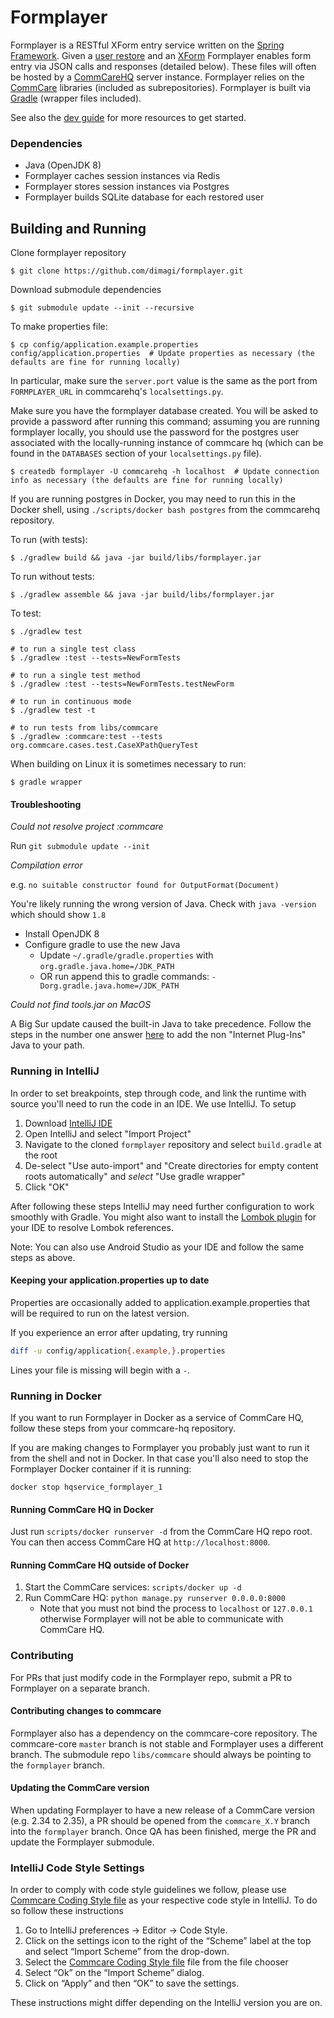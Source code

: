 Formplayer
===========

Formplayer is a RESTful XForm entry service written on the [Spring Framework](https://projects.spring.io/spring-framework/).
Given a [user restore](https://confluence.dimagi.com/display/commcarepublic/OTA+Restore+API) and
an [XForm](http://dimagi.github.io/xform-spec/) Formplayer enables form entry via JSON calls and responses (detailed below).
These files will often be hosted by a [CommCareHQ](https://www.github.com/dimagi/commcare-hq) server instance.
Formplayer relies on the [CommCare](https://www.github.com/dimagi/commcare-core) libraries (included as subrepositories).
Formplayer is built via [Gradle](https://spring.io/guides/gs/gradle/) (wrapper files included).

See also the [dev guide](DEV_GUIDE.md) for more resources to get started.

### Dependencies
+ Java (OpenJDK 8)
+ Formplayer caches session instances via Redis
+ Formplayer stores session instances via Postgres
+ Formplayer builds SQLite database for each restored user

Building and Running
------------
Clone formplayer repository

    $ git clone https://github.com/dimagi/formplayer.git

Download submodule dependencies

    $ git submodule update --init --recursive

To make properties file:

    $ cp config/application.example.properties config/application.properties  # Update properties as necessary (the defaults are fine for running locally)

In particular, make sure the `server.port` value is the same as the port from `FORMPLAYER_URL` in commcarehq's `localsettings.py`.

Make sure you have the formplayer database created. You will be asked to provide a password after running this command; assuming you are running formplayer locally, you should use the password for the postgres user associated with the locally-running instance of commcare hq (which can be found in the `DATABASES` section of your `localsettings.py` file).

    $ createdb formplayer -U commcarehq -h localhost  # Update connection info as necessary (the defaults are fine for running locally)

If you are running postgres in Docker, you may need to run this in the Docker shell, using `./scripts/docker bash postgres` from the commcarehq repository.

To run (with tests):

    $ ./gradlew build && java -jar build/libs/formplayer.jar

To run without tests:

    $ ./gradlew assemble && java -jar build/libs/formplayer.jar

To test:

    $ ./gradlew test

    # to run a single test class
    $ ./gradlew :test --tests=NewFormTests
    
    # to run a single test method
    $ ./gradlew :test --tests=NewFormTests.testNewForm

    # to run in continuous mode
    $ ./gradlew test -t
    
    # to run tests from libs/commcare
    $ ./gradlew :commcare:test --tests org.commcare.cases.test.CaseXPathQueryTest

When building on Linux it is sometimes necessary to run:

    $ gradle wrapper

#### Troubleshooting

*Could not resolve project :commcare*

Run `git submodule update --init`

*Compilation error*

e.g. `no suitable constructor found for OutputFormat(Document)`

You're likely running the wrong version of Java. Check with `java -version` which should show `1.8`

- Install OpenJDK 8
- Configure gradle to use the new Java
  - Update `~/.gradle/gradle.properties` with `org.gradle.java.home=/JDK_PATH`
  - OR run append this to gradle commands: `-Dorg.gradle.java.home=/JDK_PATH`

*Could not find tools.jar on MacOS*

A Big Sur update caused the built-in Java to take precedence. Follow the steps in the number one answer [here](https://stackoverflow.com/questions/64968851/could-not-find-tools-jar-please-check-that-library-internet-plug-ins-javaapple) to add the non "Internet Plug-Ins" Java to your path.

### Running in IntelliJ

In order to set breakpoints, step through code, and link the runtime with source you'll need to run the code in an IDE. We use IntelliJ. To setup

1. Download [IntelliJ IDE](https://www.jetbrains.com/idea/download/#section=mac)
2. Open IntelliJ and select "Import Project"
3. Navigate to the cloned `formplayer` repository and select `build.gradle` at the root
4. De-select "Use auto-import" and "Create directories for empty content roots automatically" and *select* "Use gradle wrapper"
5. Click "OK"

After following these steps IntelliJ may need further configuration to work smoothly with Gradle. You might also want to install the [Lombok plugin](https://plugins.jetbrains.com/plugin/6317-lombok) for your IDE to resolve Lombok references. 

Note: You can also use Android Studio as your IDE and follow the same steps as above.

#### Keeping your application.properties up to date

Properties are occasionally added to application.example.properties that will be required to run on the latest version.

If you experience an error after updating, try running

```bash
diff -u config/application{.example,}.properties
```

Lines your file is missing will begin with a `-`.

### Running in Docker

If you want to run Formplayer in Docker as a service of CommCare HQ, follow these steps from
your commcare-hq repository.

If you are making changes to Formplayer you probably just want to run it from the shell and not
in Docker. In that case you'll also need to stop the Formplayer Docker container if it is running:

```
docker stop hqservice_formplayer_1
```

#### Running CommCare HQ in Docker

Just run `scripts/docker runserver -d` from the CommCare HQ repo root. You can then access CommCare HQ at
`http://localhost:8000`.

#### Running CommCare HQ outside of Docker

1. Start the CommCare services: `scripts/docker up -d`
2. Run CommCare HQ: `python manage.py runserver 0.0.0.0:8000`
   - Note that you must not bind the process to `localhost` or `127.0.0.1` otherwise Formplayer will not be able to
    communicate with CommCare HQ.

### Contributing

For PRs that just modify code in the Formplayer repo, submit a PR to Formplayer on a separate branch.


#### Contributing changes to commcare

Formplayer also has a dependency on the commcare-core repository. The commcare-core `master` branch is not
stable and Formplayer uses a different branch. The submodule repo `libs/commcare` should always be pointing to
the `formplayer` branch.

#### Updating the CommCare version

When updating Formplayer to have a new release of a CommCare version (e.g. 2.34 to 2.35), a PR should be opened from the `commcare_X.Y` branch into
the `formplayer` branch. Once QA has been finished, merge the PR and update the Formplayer submodule.

### IntelliJ Code Style Settings

In order to comply with code style guidelines we follow, please use [Commcare Coding Style file](https://github.com/dimagi/formplayer/blob/master/.ide_settings/codestyles/CommCare%20Coding%20Style.xml)  as your respective code style in IntelliJ. To do so follow these instructions

1. Go to IntelliJ preferences -> Editor -> Code Style.
2. Click on the settings icon to the right of the “Scheme” label at the top and select “Import Scheme” from the drop-down.
3. Select the [Commcare Coding Style file](https://github.com/dimagi/formplayer/blob/master/.ide_settings/codestyles/CommCare%20Coding%20Style.xml) file from the file chooser
4. Select “Ok” on the “Import Scheme” dialog.
5. Click on “Apply” and then “OK” to save the settings.

These instructions might differ depending on the IntelliJ version you are on.
